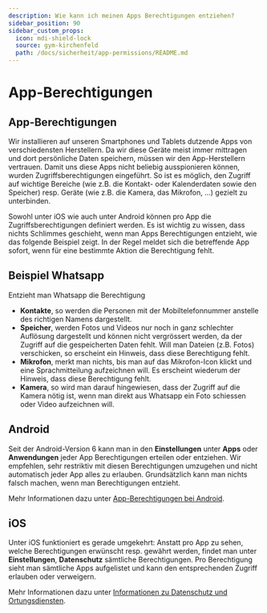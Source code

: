 ```yaml
---
description: Wie kann ich meinen Apps Berechtigungen entziehen?
sidebar_position: 90
sidebar_custom_props:
  icon: mdi-shield-lock
  source: gym-kirchenfeld
  path: /docs/sicherheit/app-permissions/README.md
---
```


# App-Berechtigungen



## App-Berechtigungen
Wir installieren auf unseren Smartphones und Tablets dutzende Apps von verschiedensten Herstellern. Da wir diese Geräte meist immer mittragen und dort persönliche Daten speichern, müssen wir den App-Herstellern vertrauen. Damit uns diese Apps nicht beliebig ausspionieren können, wurden Zugriffsberechtigungen eingeführt. So ist es möglich, den Zugriff auf wichtige Bereiche (wie z.B. die Kontakt- oder Kalenderdaten sowie den Speicher) resp. Geräte (wie z.B. die Kamera, das Mikrofon, ...) gezielt zu unterbinden.

Sowohl unter iOS wie auch unter Android können pro App die Zugriffsberechtigungen definiert werden. Es ist wichtig zu wissen, dass nichts Schlimmes geschieht, wenn man Apps Berechtigungen entzieht, wie das folgende Beispiel zeigt. In der Regel meldet sich die betreffende App sofort, wenn für eine bestimmte Aktion die Berechtigung fehlt.


## Beispiel **Whatsapp**

Entzieht man Whatsapp die Berechtigung
- **Kontakte**, so werden die Personen mit der Mobiltelefonnummer anstelle des richtigen Namens dargestellt.
- **Speicher**, werden Fotos und Videos nur noch in ganz schlechter Auflösung dargestellt und können nicht vergrössert werden, da der Zugriff auf die gespeicherten Daten fehlt. Will man Dateien (z.B. Fotos) verschicken, so erscheint ein Hinweis, dass diese Berechtigung fehlt.
- **Mikrofon**, merkt man nichts, bis man auf das Mikrofon-Icon klickt und eine Sprachmitteilung aufzeichnen will. Es erscheint wiederum der Hinweis, dass diese Berechtigung fehlt.
- **Kamera**, so wird man darauf hingewiesen, dass der Zugriff auf die Kamera nötig ist, wenn man direkt aus Whatsapp ein Foto schiessen oder Video aufzeichnen will.


## Android
Seit der Android-Version 6 kann man in den __Einstellungen__ unter __Apps__ oder __Anwendungen__ jeder App Berechtigungen erteilen oder entziehen. Wir empfehlen, sehr restriktiv mit diesen Berechtigungen umzugehen und nicht automatisch jeder App alles zu erlauben. Grundsätzlich kann man nichts falsch machen, wenn man Berechtigungen entzieht.

Mehr Informationen dazu unter [App-Berechtigungen bei Android](https://support.google.com/googleplay/answer/6270602?hl=de).


## iOS
Unter iOS funktioniert es gerade umgekehrt: Anstatt pro App zu sehen, welche Berechtigungen erwünscht resp. gewährt werden, findet man unter __Einstellungen__, __Datenschutz__ sämtliche Berechtigungen. Pro Berechtigung sieht man sämtliche Apps aufgelistet und kann den entsprechenden Zugriff erlauben oder verweigern.

Mehr Informationen dazu unter [Informationen zu Datenschutz und Ortungsdiensten](https://support.apple.com/de-de/HT203033).
